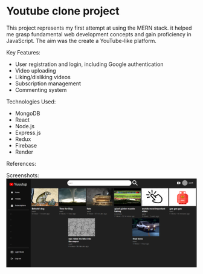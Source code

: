 # Youtube clone project

This project represents my first attempt at using the MERN stack. it helped me grasp fundamental web development concepts and gain proficiency in JavaScript. The aim was the create a YouTube-like platform.

Key Features:
- User registration and login, including Google authentication
- Video uploading
- Liking/disliking videos
- Subscription management
- Commenting system

Technologies Used:
- MongoDB
- React
- Node.js
- Express.js
- Redux
- Firebase
- Render

References:


Screenshots:
![my screenshot](./Youtube_mern_clone/Src/frontend/src/img/Screenshot.png)
